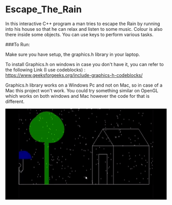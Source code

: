 # Escape_The_Rain

In this interactive C++ program a man tries to escape the Rain by running into his house so that he can relax and listen to some music. Colour is also there inside some objects. You can use keys to perform various tasks.


###To Run:

Make sure you have setup, the graphics.h library in your laptop.

To install Graphics.h on windows in case you don't have it, you can refer to the following Link (I use codeblocks) :
https://www.geeksforgeeks.org/include-graphics-h-codeblocks/


Graphics.h library works on a Windows Pc and not on Mac, so in case of a Mac this project won't work. You could try something similar on OpenGL which works on both windows and Mac however the code for that is different. 

 
![Escape_The_Rain Demo](https://github.com/mokshkant7/Escape_The_Rain/blob/master/Output/Escape_The_Rain%20Demo.gif)
